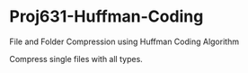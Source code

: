 # Proj631-Huffman-Coding

File and Folder Compression using Huffman Coding Algorithm

Compress single files with all types.
